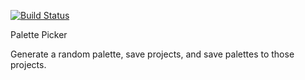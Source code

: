[![Build Status](https://travis-ci.org/mmdberg/Palette-Picker.svg?branch=master)](https://travis-ci.org/mmdberg/Palette-Picker)

Palette Picker

Generate a random palette, save projects, and save palettes to those projects.